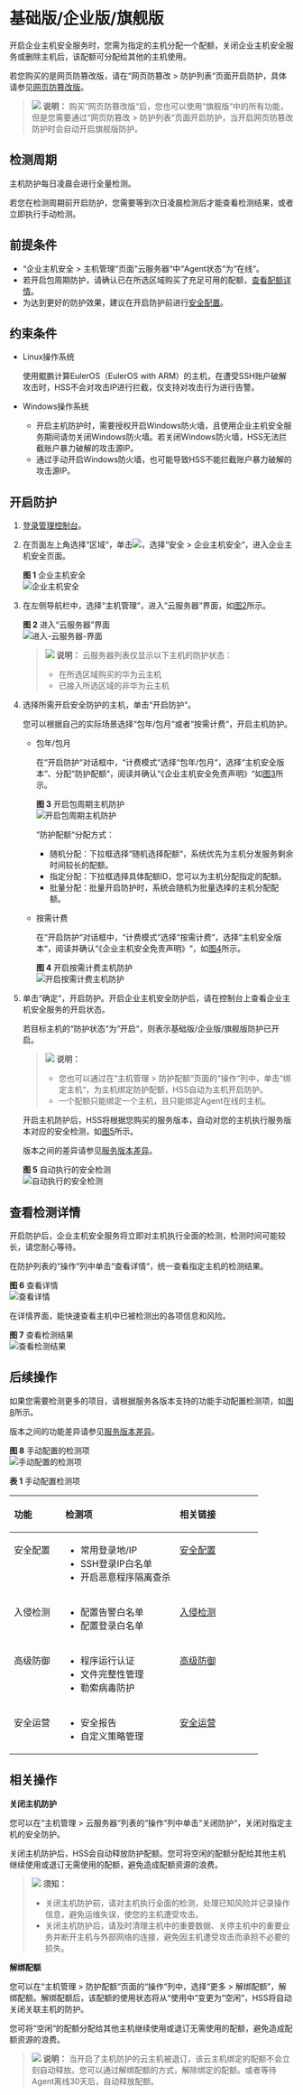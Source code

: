 # 基础版/企业版/旗舰版<a name="hss_01_0230"></a>

开启企业主机安全服务时，您需为指定的主机分配一个配额，关闭企业主机安全服务或删除主机后，该配额可分配给其他的主机使用。

若您购买的是网页防篡改版，请在“网页防篡改  \>  防护列表“页面开启防护，具体请参见[网页防篡改版](网页防篡改版-1.md)。

>![](public_sys-resources/icon-note.gif) **说明：** 
>购买“网页防篡改版“后，您也可以使用“旗舰版“中的所有功能，但是您需要通过“网页防篡改  \>  防护列表“页面开启防护，当开启网页防篡改防护时会自动开启旗舰版防护。

## 检测周期<a name="section1791462515136"></a>

主机防护每日凌晨会进行全量检测。

若您在检测周期前开启防护，您需要等到次日凌晨检测后才能查看检测结果，或者立即执行手动检测。

## 前提条件<a name="section2256777914731"></a>

-   “企业主机安全  \>  主机管理“页面“云服务器“中“Agent状态“为“在线“。
-   若开启包周期防护，请确认已在所选区域购买了充足可用的配额，[查看配额详情](https://support.huaweicloud.com/hss_faq/hss_01_0156.html#section0)。
-   为达到更好的防护效果，建议在开启防护前进行[安全配置](安全配置.md)。

## 约束条件<a name="section76033247421"></a>

-   Linux操作系统

    使用鲲鹏计算EulerOS（EulerOS with ARM）的主机，在遭受SSH账户破解攻击时，HSS不会对攻击IP进行拦截，仅支持对攻击行为进行告警。

-   Windows操作系统
    -   开启主机防护时，需要授权开启Windows防火墙，且使用企业主机安全服务期间请勿关闭Windows防火墙。若关闭Windows防火墙，HSS无法拦截账户暴力破解的攻击源IP。
    -   通过手动开启Windows防火墙，也可能导致HSS不能拦截账户暴力破解的攻击源IP。


## 开启防护<a name="section570311385210"></a>

1.  [登录管理控制台](https://console.huaweicloud.com)。
2.  在页面左上角选择“区域“，单击![](figures/icon-servicelist.png)，选择“安全  \>  企业主机安全“，进入企业主机安全页面。

    **图 1**  企业主机安全<a name="hss_01_0229_fig1855613765114"></a>  
    ![](figures/企业主机安全.png "企业主机安全")

3.  在左侧导航栏中，选择“主机管理“，进入“云服务器“界面，如[图2](#fig4214155420111)所示。

    **图 2**  进入“云服务器”界面<a name="fig4214155420111"></a>  
    ![](figures/进入-云服务器-界面.png "进入-云服务器-界面")

    >![](public_sys-resources/icon-note.gif) **说明：** 
    >云服务器列表仅显示以下主机的防护状态：
    >-   在所选区域购买的华为云主机
    >-   已接入所选区域的非华为云主机

4.  选择所需开启安全防护的主机，单击“开启防护“。

    您可以根据自己的实际场景选择“包年/包月“或者“按需计费“，开启主机防护。

    -   包年/包月

        在“开启防护“对话框中，“计费模式“选择“包年/包月“，选择“主机安全版本“、分配“防护配额“，阅读并确认“《企业主机安全免责声明》“如[图3](#fig1866892295111)所示。

        **图 3**  开启包周期主机防护<a name="fig1866892295111"></a>  
        ![](figures/开启包周期主机防护.png "开启包周期主机防护")

        “防护配额“分配方式：

        -   随机分配：下拉框选择“随机选择配额“，系统优先为主机分发服务剩余时间较长的配额。
        -   指定分配：下拉框选择具体配额ID，您可以为主机分配指定的配额。
        -   批量分配：批量开启防护时，系统会随机为批量选择的主机分配配额。

    -   按需计费

        在“开启防护“对话框中，“计费模式“选择“按需计费“，选择“主机安全版本“，阅读并确认“《企业主机安全免责声明》“，如[图4](#fig34971348227)所示。

        **图 4**  开启按需计费主机防护<a name="fig34971348227"></a>  
        ![](figures/开启按需计费主机防护.png "开启按需计费主机防护")


5.  单击“确定“，开启防护。开启企业主机安全防护后，请在控制台上查看企业主机安全服务的开启状态。

    若目标主机的“防护状态“为“开启“，则表示基础版/企业版/旗舰版防护已开启。

    >![](public_sys-resources/icon-note.gif) **说明：** 
    >-   您也可以通过在“主机管理  \>  防护配额“页面的“操作“列中，单击“绑定主机“，为主机绑定防护配额，HSS自动为主机开启防护。
    >-   一个配额只能绑定一个主机，且只能绑定Agent在线的主机。

    开启主机防护后，HSS将根据您购买的服务版本，自动对您的主机执行服务版本对应的安全检测，如[图5](#fig1674713318538)所示。

    版本之间的差异请参见[服务版本差异](https://support.huaweicloud.com/productdesc-hss/hss_01_0136.html)。

    **图 5**  自动执行的安全检测<a name="fig1674713318538"></a>  
    ![](figures/自动执行的安全检测.png "自动执行的安全检测")


## 查看检测详情<a name="section174914654610"></a>

开启防护后，企业主机安全服务将立即对主机执行全面的检测，检测时间可能较长，请您耐心等待。

在防护列表的“操作“列中单击“查看详情“，统一查看指定主机的检测结果。

**图 6**  查看详情<a name="fig15191163324115"></a>  
![](figures/查看详情.png "查看详情")

在详情界面，能快速查看主机中已被检测出的各项信息和风险。

**图 7**  查看检测结果<a name="fig1287512514388"></a>  
![](figures/查看检测结果.png "查看检测结果")

## 后续操作<a name="section4937102714180"></a>

如果您需要检测更多的项目，请根据服务各版本支持的功能手动配置检测项，如[图8](#fig104989914551)所示。

版本之间的功能差异请参见[服务版本差异](https://support.huaweicloud.com/productdesc-hss/hss_01_0136.html)。

**图 8**  手动配置的检测项<a name="fig104989914551"></a>  
![](figures/手动配置的检测项.png "手动配置的检测项")

**表 1**  手动配置检测项

<a name="table1273213527435"></a>
<table><thead align="left"><tr id="row1273315524434"><th class="cellrowborder" valign="top" width="20.6020602060206%" id="mcps1.2.4.1.1"><p id="p6733175219434"><a name="p6733175219434"></a><a name="p6733175219434"></a>功能</p>
</th>
<th class="cellrowborder" valign="top" width="46.06460646064606%" id="mcps1.2.4.1.2"><p id="p207331527439"><a name="p207331527439"></a><a name="p207331527439"></a>检测项</p>
</th>
<th class="cellrowborder" valign="top" width="33.33333333333333%" id="mcps1.2.4.1.3"><p id="p873315214313"><a name="p873315214313"></a><a name="p873315214313"></a>相关链接</p>
</th>
</tr>
</thead>
<tbody><tr id="row273311528431"><td class="cellrowborder" valign="top" width="20.6020602060206%" headers="mcps1.2.4.1.1 "><p id="p07331352154313"><a name="p07331352154313"></a><a name="p07331352154313"></a>安全配置</p>
</td>
<td class="cellrowborder" valign="top" width="46.06460646064606%" headers="mcps1.2.4.1.2 "><a name="ul238519481451"></a><a name="ul238519481451"></a><ul id="ul238519481451"><li>常用登录地/IP</li><li>SSH登录IP白名单</li><li>开启恶意程序隔离查杀</li></ul>
</td>
<td class="cellrowborder" valign="top" width="33.33333333333333%" headers="mcps1.2.4.1.3 "><p id="p77331552144315"><a name="p77331552144315"></a><a name="p77331552144315"></a><a href="安全配置.md">安全配置</a></p>
</td>
</tr>
<tr id="row773345274312"><td class="cellrowborder" valign="top" width="20.6020602060206%" headers="mcps1.2.4.1.1 "><p id="p873315529438"><a name="p873315529438"></a><a name="p873315529438"></a>入侵检测</p>
</td>
<td class="cellrowborder" valign="top" width="46.06460646064606%" headers="mcps1.2.4.1.2 "><a name="ul137171794715"></a><a name="ul137171794715"></a><ul id="ul137171794715"><li>配置告警白名单</li><li>配置登录白名单</li></ul>
</td>
<td class="cellrowborder" valign="top" width="33.33333333333333%" headers="mcps1.2.4.1.3 "><p id="p18733352144315"><a name="p18733352144315"></a><a name="p18733352144315"></a><a href="入侵检测.md">入侵检测</a></p>
</td>
</tr>
<tr id="row17733115211433"><td class="cellrowborder" valign="top" width="20.6020602060206%" headers="mcps1.2.4.1.1 "><p id="p1973345216435"><a name="p1973345216435"></a><a name="p1973345216435"></a>高级防御</p>
</td>
<td class="cellrowborder" valign="top" width="46.06460646064606%" headers="mcps1.2.4.1.2 "><a name="ul1486399194711"></a><a name="ul1486399194711"></a><ul id="ul1486399194711"><li>程序运行认证</li><li>文件完整性管理</li><li>勒索病毒防护</li></ul>
</td>
<td class="cellrowborder" valign="top" width="33.33333333333333%" headers="mcps1.2.4.1.3 "><p id="p1373355264318"><a name="p1373355264318"></a><a name="p1373355264318"></a><a href="高级防御.md">高级防御</a></p>
</td>
</tr>
<tr id="row1739315273442"><td class="cellrowborder" valign="top" width="20.6020602060206%" headers="mcps1.2.4.1.1 "><p id="p3394192744417"><a name="p3394192744417"></a><a name="p3394192744417"></a>安全运营</p>
</td>
<td class="cellrowborder" valign="top" width="46.06460646064606%" headers="mcps1.2.4.1.2 "><a name="ul1748994214718"></a><a name="ul1748994214718"></a><ul id="ul1748994214718"><li>安全报告</li><li>自定义策略管理</li></ul>
</td>
<td class="cellrowborder" valign="top" width="33.33333333333333%" headers="mcps1.2.4.1.3 "><p id="p19394227144419"><a name="p19394227144419"></a><a name="p19394227144419"></a><a href="安全运营.md">安全运营</a></p>
</td>
</tr>
</tbody>
</table>

## 相关操作<a name="section88524719456"></a>

**关闭主机防护**

您可以在“主机管理  \>  云服务器“列表的“操作“列中单击“关闭防护“，关闭对指定主机的安全防护。

关闭主机防护后，HSS会自动释放防护配额。您可将空闲的配额分配给其他主机继续使用或退订无需使用的配额，避免造成配额资源的浪费。

>![](public_sys-resources/icon-notice.gif) **须知：** 
>-   关闭主机防护前，请对主机执行全面的检测，处理已知风险并记录操作信息，避免运维失误，使您的主机遭受攻击。
>-   关闭主机防护后，请及时清理主机中的重要数据、关停主机中的重要业务并断开主机与外部网络的连接，避免因主机遭受攻击而承担不必要的损失。

**解绑配额**

您可以在“主机管理  \>  防护配额“页面的“操作“列中，选择“更多 \> 解绑配额”，解绑配额。解绑配额后，该配额的使用状态将从“使用中“变更为“空闲“，HSS将自动关闭关联主机的防护。

您可将“空闲“的配额分配给其他主机继续使用或退订无需使用的配额，避免造成配额资源的浪费。

>![](public_sys-resources/icon-note.gif) **说明：** 
>当开启了主机防护的云主机被退订，该云主机绑定的配额不会立刻自动释放。您可以通过解绑配额的方式，解除绑定的配额。或者等待Agent离线30天后，自动释放配额。

